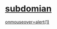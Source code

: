 # <a href=https://d2a1-2405-201-5c2b-b043-cf5d-d07b-da69-b547.ngrok-free.app>subdomian</a>
<a href=https://d2a1-2405-201-5c2b-b043-cf5d-d07b-da69-b547.ngrok-free.app>onmouseover=alert(1)</a>
